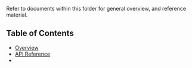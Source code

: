 Refer to documents within this folder for general overview, and reference material.



## Table of Contents

* [Overview](./Overview.md)
* [API Reference](./API_reference.md)
* 